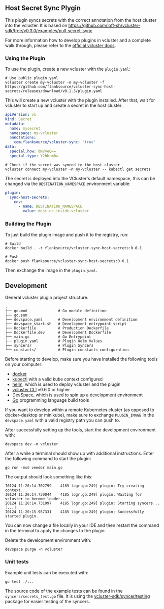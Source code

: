 ## Host Secret Sync Plygin

This plugin syncs secrets with the correct annotation from the host cluster into
the vcluster. It is based on
https://github.com/loft-sh/vcluster-sdk/tree/v0.3.0/examples/pull-secret-sync

For more information how to develop plugins in vcluster and a complete walk
through, please refer to the [official vcluster docs](https://www.vcluster.com/docs/plugins/overview).

### Using the Plugin

To use the plugin, create a new vcluster with the `plugin.yaml`:

```
# Use public plugin.yaml
vcluster create my-vcluster -n my-vcluster -f https://github.com/flanksource/vcluster-sync-host-secrets/releases/download/v0.1.3/plugin.yaml
```

This will create a new vcluster with the plugin installed. After that, wait for
vcluster to start up and create a secret in the host cluster:

```yaml
apiVersion: v1
kind: Secret
metadata:
  name: mysecret
  namespace: my-vcluster
  annotations:
    com.flanksource/vcluster-sync: "true"
data:
  special.how: dmVyeQ==
  special.type: Y2hhcm0=
```

```
# Check if the secret was synced to the host cluster
vcluster connect my-vcluster -n my-vcluster -- kubectl get secrets
```

The secret is deployed into the VCluster's default namespace, this can be
changed via the `DESTINATION_NAMESPACE` environment variable:

```yaml
plugin:
  sync-host-secrets:
    env:
      - name: DESTINATION_NAMESPACE
        value: dest-ns-inside-vcluster
```

### Building the Plugin
To just build the plugin image and push it to the registry, run:
```
# Build
docker build . -t flanksource/vcluster-sync-host-secrets:0.0.1

# Push
docker push flanksource/vcluster-sync-host-secrets:0.0.1
```

Then exchange the image in the `plugin.yaml`.

## Development

General vcluster plugin project structure:
```
.
├── go.mod              # Go module definition
├── go.sum
├── devspace.yaml       # Development environment definition
├── devspace_start.sh   # Development entrypoint script
├── Dockerfile          # Production Dockerfile
├── Dockerfile.dev      # Development Dockerfile
├── main.go             # Go Entrypoint
├── plugin.yaml         # Plugin Helm Values
├── syncers/            # Plugin Syncers
└── constants/          # Plugin constants configuration
```

Before starting to develop, make sure you have installed the following tools on
your computer:
- [docker](https://docs.docker.com/)
- [kubectl](https://kubernetes.io/docs/tasks/tools/) with a valid kube context
  configured
- [helm](https://helm.sh/docs/intro/install/), which is used to deploy vcluster
  and the plugin
- [vcluster CLI](https://www.vcluster.com/docs/getting-started/setup) v0.6.0 or
  higher
- [DevSpace](https://devspace.sh/cli/docs/quickstart), which is used to spin up
  a development environment
- [Go](https://go.dev/dl/) programming language build tools

If you want to develop within a remote Kubernetes cluster (as opposed to
docker-desktop or minikube), make sure to exchange `PLUGIN_IMAGE` in the
`devspace.yaml` with a valid registry path you can push to.

After successfully setting up the tools, start the development environment with:
```
devspace dev -n vcluster
```

After a while a terminal should show up with additional instructions. Enter the
following command to start the plugin:
```
go run -mod vendor main.go
```

The output should look something like this:
```
I0124 11:20:14.702799    4185 logr.go:249] plugin: Try creating context...
I0124 11:20:14.730044    4185 logr.go:249] plugin: Waiting for vcluster to become leader...
I0124 11:20:14.731097    4185 logr.go:249] plugin: Starting syncers...
[...]
I0124 11:20:15.957331    4185 logr.go:249] plugin: Successfully started plugin.
```

You can now change a file locally in your IDE and then restart the command in
the terminal to apply the changes to the plugin.

Delete the development environment with:
```
devspace purge -n vcluster
```

### Unit tests
Example unit tests can be executed with:
```
go test ./...
```

The source code of the example tests can be found in the
`syncers/secrets_test.go` file.
It is using the [vcluster-sdk/syncer/testing](https://pkg.go.dev/github.com/loft-sh/vcluster-sdk/syncer/testing)
package for easier testing of the syncers.
